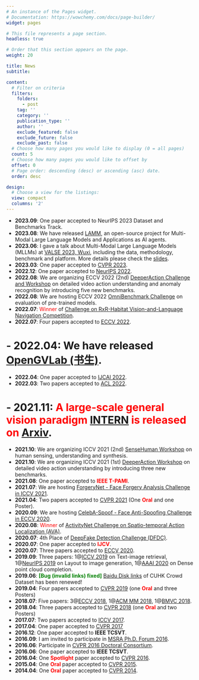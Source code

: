 ```yaml
---
# An instance of the Pages widget.
# Documentation: https://wowchemy.com/docs/page-builder/
widget: pages

# This file represents a page section.
headless: true

# Order that this section appears on the page.
weight: 20

title: News
subtitle: 

content:
  # Filter on criteria
  filters:
    folders:
      - post
    tag: ''
    category: ''
    publication_type: ''
    author: ''
    exclude_featured: false
    exclude_future: false
    exclude_past: false
  # Choose how many pages you would like to display (0 = all pages)
  count: 5
  # Choose how many pages you would like to offset by
  offset: 0
  # Page order: descending (desc) or ascending (asc) date.
  order: desc

design:
  # Choose a view for the listings:
  view: compact
  columns: '2'
---
```

<!-- - **2023.06**: I will join [Shanghai Artificial Intelligence Laboratory](https://www.shlab.org.cn/) as a research scientist focusing on multi-modal foundation models and their applications.  <span style="color:red">We are hiring full-time researchers working together on this project. I am also looking for talented students targeted to Master or Ph.D. degree, as well as interns. Please drop me an email if you are interested.</span> -->
- **2023.09**: One paper accepted to NeurIPS 2023 Dataset and Benchmarks Track.
- **2023.08**: We have released [LAMM](https://openlamm.github.io/), an open-source project for Multi-Modal Large Language Models and Applications as AI agents.
- **2023.06**: I gave a talk about Multi-Modal Large Language Models (MLLMs) at [VALSE 2023, Wuxi](http://valser.org/2023/#/), including the data, methodology, benchmark and platform. More details please check the [slides](../uploads/mllm_valse_2023_release_version.pdf). 
- **2023.03**: One paper accepted to [CVPR 2023](https://cvpr2023.thecvf.com/).
- **2022.12**: One paper accepted to [NeurIPS 2022](https://nips.cc/Conferences/2022).
- **2022.08**: We are organizing ECCV 2022 (2nd) [DeeperAction Challenge and Workshop](https://deeperaction.github.io/) on detailed video action understanding and anomaly recognition by introducing five new benchmarks.
- **2022.08**: We are hosting ECCV 2022 [OmniBenchmark Challenge](https://zhangyuanhan-ai.github.io/OmniBenchmark/) on evaluation of pre-trained models.
- **2022.07**: <span style="color:red">Winner</span> of [Challenge on RxR-Habitat Vision-and-Language Navigation Competition](https://ai.google.com/research/rxr/habitat).
- **2022.07**: Four papers accepted to [ECCV 2022](https://eccv2022.ecva.net/).
# - **2022.04**: We have released [OpenGVLab (书生)](https://opengvlab.shlab.org.cn/).
- **2022.04**: One paper accepted to [IJCAI 2022](https://ijcai-22.org/).
- **2022.03**: Two papers accepted to [ACL 2022](https://www.2022.aclweb.org/).
# - **2021.11**: <span style="color:red">A large-scale general vision paradigm [INTERN](https://opengvlab.shlab.org.cn/) is released on [Arxiv](https://arxiv.org/abs/2111.08687)</span>.
- **2021.10**: We are organizing ICCV 2021 (2nd) [SenseHuman Workshop](https://sense-human.github.io/index_2021.html) on human sensing, understanding and synthesis.
- **2021.10**: We are organizing ICCV 2021 (1st) [DeeperAction Workshop](https://deeperaction.github.io/) on detailed video action understanding by introducing three new benchmarks.
- **2021.08**: One paper accepted to <span style="color:red">**IEEE T-PAMI**</span>.
- **2021.07**: We are hosting [ForgeryNet - Face Forgery Analysis Challenge in ICCV 2021](https://competitions.codalab.org/competitions/33386).
- **2021.04**: Two papers accepted to [CVPR 2021](https://cvpr2021.thecvf.com/) (One  <span style="color:red">**Oral**</span> and one Poster).
- **2020.09**: We are hosting [CelebA-Spoof - Face Anti-Spoofing Challenge in ECCV 2020](https://competitions.codalab.org/competitions/26210).
- **2020.08**: <span style="color:red">Winner</span> of [ActivityNet Challenge on Spatio-temporal Action Localization (AVA)](http://activity-net.org/challenges/2020/).
- **2020.07**: 4th Place of [DeepFake Detection Challenge (DFDC)](https://www.kaggle.com/c/deepfake-detection-challenge).
- **2020.07**: One paper accepted to <span style="color:red">**IJCV**</span>.
- **2020.07**: Three papers accepted to [ECCV 2020](https://eccv2020.ecva.net/).
- **2019.09**: Three papers: 1@[ICCV 2019](https://iccv2019.thecvf.com/) on Text-image retrieval, 1@[NeurIPS 2019](https://nips.cc/Conferences/2019) on Layout to image generation, 1@[AAAI 2020](https://aaai.org/Conferences/AAAI-20/) on Dense point cloud completion.
- **2019.06**: <span style="color:green">**[Bug (invalid links) fixed]**</span> [Baidu Disk links](file:///Users/lucasjing/Library/Containers/com.tencent.xinWeChat/Data/Library/Application%20Support/com.tencent.xinWeChat/2.0b4.0.9/0055825b7948b58660b56956863332f3/Handoff/projects/CUHKcrowd_files/cuhk_crowd_dataset_files/CUHKcrowd_dataset_imgTrk_v2.txt) of CUHK Crowd Dataset has been renewed!
- **2019.04**: Four papers accepted to [CVPR 2019](https://cvpr2019.thecvf.com/) (one <span style="color:red">**Oral**</span> and three Posters)
- **2018.07**: Five papers: 3@[ECCV 2018](https://eccv2018.ecva.net/), 1@[ACM MM 2018](https://2022.acmmm.org/2018), 1@[BMVC 2018](http://bmvc2018.org/).
- **2018.04**: Three papers accepted to [CVPR 2018](https://cvpr2018.thecvf.com/) (one <span style="color:red">**Oral**</span> and two Posters)
- **2017.07**: Two papers accepted to [ICCV 2017](https://iccv2017.thecvf.com/).
- **2017.04**: One paper accepted to [CVPR 2017](https://cvpr2017.thecvf.com/)
- **2016.12**: One paper accepted to **IEEE TCSVT**.
- **2016.09**: I am invited to participate in [MSRA Ph.D. Forum 2016](https://www.microsoft.com/en-us/research/blog/top-phd-students-gather-microsoft-research-asia-phd-forum-2016/).
- **2016.06**: Participate in [CVPR 2016 Doctoral Consortium](http://cvpr2016.thecvf.com/program/doctoral_consortium).
- **2016.06**: One paper accepted to **IEEE TCSVT**.
- **2016.04**: One <span style="color:red">**Spotlight**</span> paper accepted to [CVPR 2016](https://cvpr2016.thecvf.com/).
- **2015.04**: One <span style="color:red">**Oral**</span> paper accepted to [CVPR 2015](https://cvpr2015.thecvf.com/).
- **2014.04**: One <span style="color:red">**Oral**</span> paper accepted to [CVPR 2014](https://cvpr2014.thecvf.com/).
